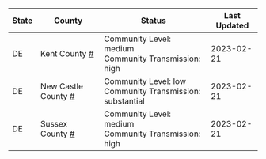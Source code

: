 State | County | Status | Last Updated
--- | --- | --- | --- 
DE | Kent County <a href="#kent_county">#</a> | <a name="kent_county"></a>Community Level: medium<br/>Community Transmission: high | 2023-02-21
DE | New Castle County <a href="#new_castle_county">#</a> | <a name="new_castle_county"></a>Community Level: low<br/>Community Transmission: substantial | 2023-02-21
DE | Sussex County <a href="#sussex_county">#</a> | <a name="sussex_county"></a>Community Level: medium<br/>Community Transmission: high | 2023-02-21
